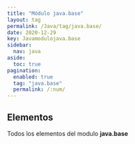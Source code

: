 ```yaml
---
title: "Módulo java.base"
layout: tag
permalink: /Java/tag/java.base/
date: 2020-12-29
key: Javamodulojava.base
sidebar: 
  nav: java
aside: 
  toc: true
pagination: 
  enabled: true
  tag: "java.base"
  permalink: /:num/
---
```


<h2>Elementos</h2>
Todos los elementos del modulo <strong>java.base</strong>
